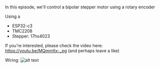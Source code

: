 In this episode, we'll control a bipolar stepper motor using a rotary encoder

Using a
- ESP32-c3
- TMC2208
- Stepper: 17hs4023

If you're interested, please check the video here: https://youtu.be/MQmmltx-_pg
(and perhaps leave a like)

Wiring:
![alt text](wiring.png "Wiring")
